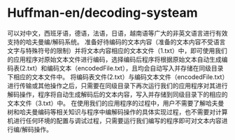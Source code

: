 # Huffman-en/decoding-systeam
可以对中文，西班牙语，德语，法语，日语，越南语等广大的非英文语言进行有效支持的哈夫曼编/解码系统。
准备好待编码的文本内容（准备的文本内容不受语言文字与特殊符号的限制）并将文本内容相应的文本文件（1.txt）中，即可使用我们的应用程序对原始文本文件进行编码，选择编码后程序将根据原始文本自动生成编码表(2.txt）和编码文本（encodedFile.txt），且均会自动写入并存储在同级目录下相应的文本文件中。
将编码表文件(2.txt）与编码文本文件（encodedFile.txt）进行传输或其他操作之后，只需要在同级目录下再次运行我们的应用程序对其进行解码操作，程序将自动生成解码后的文本内容，写入并存储到同级目录下的相应的文本文件（3.txt）中。
在使用我们的应用程序的过程中，用户不需要了解哈夫曼树和哈夫曼编码等相关知识与程序中编解码操作的具体实现过程，也不需要对计算机进行任何环境的配置与调试过程，只需要运行我们编写的程序即可对文本内容进行编/解码操作。
